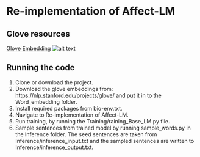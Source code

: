 # Re-implementation of Affect-LM
## Glove resources
[Glove Embedding](https://drive.google.com/drive/u/0/folders/1CGXtIhERCgWAxIc3JyYFlSmR0x6xTxsR "Resource Folder")
![alt text](https://svgsilh.com/svg/1462088.svg)

## Running the code
1. Clone or download the project.
2. Download the glove embeddings from: https://nlp.stanford.edu/projects/glove/ and put it in to the Word_embedding folder.
3. Install required packages from bio-env.txt.
4. Navigate to Re-implementation of Affect-LM.
5. Run training, by running the Training/raining_Base_LM.py file.
6. Sample sentences from trained model by running sample_words.py in the Inference folder. The seed sentences are taken from Inference/inference_input.txt and the sampled sentences are written to Inference/inference_output.txt.
